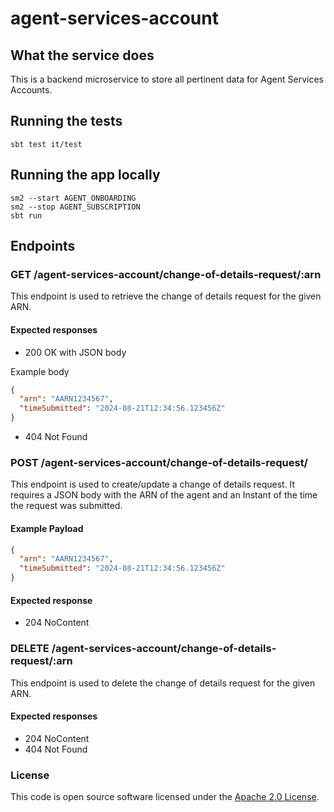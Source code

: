 
# agent-services-account

## What the service does

This is a backend microservice to store all pertinent data for Agent Services Accounts.

## Running the tests

    sbt test it/test

## Running the app locally

    sm2 --start AGENT_ONBOARDING
    sm2 --stop AGENT_SUBSCRIPTION
    sbt run

## Endpoints

### GET /agent-services-account/change-of-details-request/:arn

This endpoint is used to retrieve the change of details request for the given ARN.

#### Expected responses

 - 200 OK with JSON body

Example body
```json
{
  "arn": "AARN1234567",
  "timeSubmitted": "2024-08-21T12:34:56.123456Z"
}
```

 - 404 Not Found

### POST /agent-services-account/change-of-details-request/

This endpoint is used to create/update a change of details request. It requires a JSON body with the ARN of the agent and an Instant of the time the request was submitted.

#### Example Payload

```json
{
  "arn": "AARN1234567",
  "timeSubmitted": "2024-08-21T12:34:56.123456Z"
}
```

#### Expected response

 - 204 NoContent

### DELETE /agent-services-account/change-of-details-request/:arn
This endpoint is used to delete the change of details request for the given ARN.

#### Expected responses

 - 204 NoContent
 - 404 Not Found

### License

This code is open source software licensed under the [Apache 2.0 License]("http://www.apache.org/licenses/LICENSE-2.0.html").
